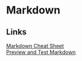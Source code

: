 # Markdown
## Links
[Markdown Cheat Sheet](https://www.markdownguide.org/cheat-sheet/)  
[Preview and Test Markdown](https://markdownlivepreview.com/)  
